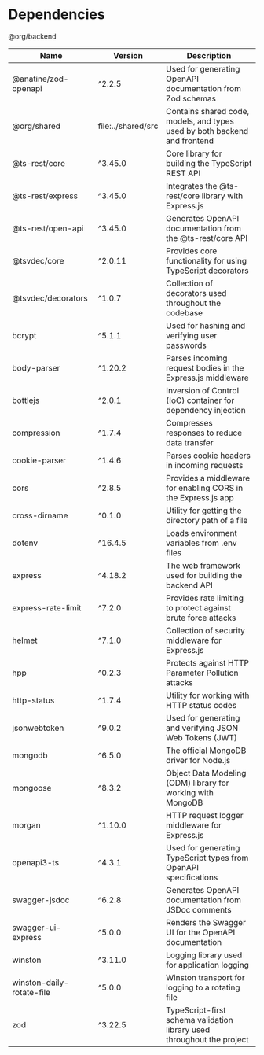 # Dependencies

@org/backend

| Name                      | Version            | Description                                                               |
| ------------------------- | ------------------ | ------------------------------------------------------------------------- |
| @anatine/zod-openapi      | ^2.2.5             | Used for generating OpenAPI documentation from Zod schemas                |
| @org/shared               | file:../shared/src | Contains shared code, models, and types used by both backend and frontend |
| @ts-rest/core             | ^3.45.0            | Core library for building the TypeScript REST API                         |
| @ts-rest/express          | ^3.45.0            | Integrates the @ts-rest/core library with Express.js                      |
| @ts-rest/open-api         | ^3.45.0            | Generates OpenAPI documentation from the @ts-rest/core API                |
| @tsvdec/core              | ^2.0.11            | Provides core functionality for using TypeScript decorators               |
| @tsvdec/decorators        | ^1.0.7             | Collection of decorators used throughout the codebase                     |
| bcrypt                    | ^5.1.1             | Used for hashing and verifying user passwords                             |
| body-parser               | ^1.20.2            | Parses incoming request bodies in the Express.js middleware               |
| bottlejs                  | ^2.0.1             | Inversion of Control (IoC) container for dependency injection             |
| compression               | ^1.7.4             | Compresses responses to reduce data transfer                              |
| cookie-parser             | ^1.4.6             | Parses cookie headers in incoming requests                                |
| cors                      | ^2.8.5             | Provides a middleware for enabling CORS in the Express.js app             |
| cross-dirname             | ^0.1.0             | Utility for getting the directory path of a file                          |
| dotenv                    | ^16.4.5            | Loads environment variables from .env files                               |
| express                   | ^4.18.2            | The web framework used for building the backend API                       |
| express-rate-limit        | ^7.2.0             | Provides rate limiting to protect against brute force attacks             |
| helmet                    | ^7.1.0             | Collection of security middleware for Express.js                          |
| hpp                       | ^0.2.3             | Protects against HTTP Parameter Pollution attacks                         |
| http-status               | ^1.7.4             | Utility for working with HTTP status codes                                |
| jsonwebtoken              | ^9.0.2             | Used for generating and verifying JSON Web Tokens (JWT)                   |
| mongodb                   | ^6.5.0             | The official MongoDB driver for Node.js                                   |
| mongoose                  | ^8.3.2             | Object Data Modeling (ODM) library for working with MongoDB               |
| morgan                    | ^1.10.0            | HTTP request logger middleware for Express.js                             |
| openapi3-ts               | ^4.3.1             | Used for generating TypeScript types from OpenAPI specifications          |
| swagger-jsdoc             | ^6.2.8             | Generates OpenAPI documentation from JSDoc comments                       |
| swagger-ui-express        | ^5.0.0             | Renders the Swagger UI for the OpenAPI documentation                      |
| winston                   | ^3.11.0            | Logging library used for application logging                              |
| winston-daily-rotate-file | ^5.0.0             | Winston transport for logging to a rotating file                          |
| zod                       | ^3.22.5            | TypeScript-first schema validation library used throughout the project    |
